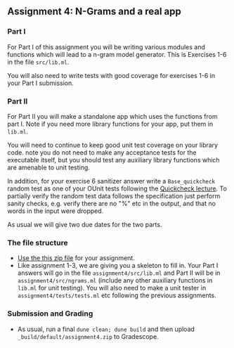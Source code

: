 Assignment 4: N-Grams and a real app
------------------------------------

### Part I

For Part I of this assignment you will be writing various modules and functions which will lead to a n-gram model generator.  This is Exercises 1-6 in the file `src/lib.ml`.

You will also need to write tests with good coverage for exercises 1-6 in your Part I submission.

### Part II

For Part II you will make a standalone app which uses the functions from part I.  Note if you need more library functions for your app, put them in `lib.ml`.

You will need to continue to keep good unit test coverage on your library code.  note you do not need to make any acceptance tests for the executable itself, but you should test any auxiliary library functions which are amenable to unit testing.

In addition, for your exercise 6 sanitizer answer write a `Base_quickcheck` random test as one of your OUnit tests following the [Quickcheck lecture](../specification-test.html#quickcheck).  To partially verify the random test data follows the specification just perform sanity checks, e.g. verify there are no "%" etc in the output, and that no words in the input were dropped.

As usual we will give two due dates for the two parts.

### The file structure

* [Use the this zip file](assignment4.zip) for your assignment. 
* Like assignment 1-3, we are giving you a skeleton to fill in.  Your Part I answers will go in the file  `assignment4/src/lib.ml` and Part II will be in  `assignment4/src/ngrams.ml` (include any other auxiliary functions in `lib.ml` for unit testing).  You will also need to make a unit tester in `assignment4/tests/tests.ml` etc following the previous assignments.

### Submission and Grading
* As usual, run a final `dune clean; dune build` and then upload `_build/default/assignment4.zip` to Gradescope.